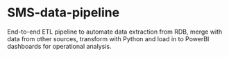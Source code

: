 # SMS-data-pipeline
End-to-end ETL pipeline to automate data extraction from RDB, merge with data from other sources, transform with Python and load in to PowerBI dashboards 
for operational analysis.
